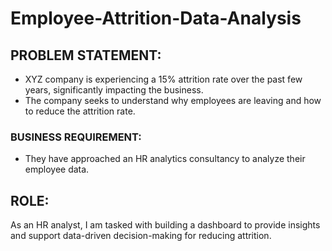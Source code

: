 # Employee-Attrition-Data-Analysis
## PROBLEM STATEMENT: 
- XYZ company is experiencing a 15% attrition rate over the past few years, significantly impacting the business.
- The company seeks to understand why employees are leaving and how to reduce the attrition rate.

### BUSINESS REQUIREMENT:
- They have approached an HR analytics consultancy to analyze their employee data.

## ROLE:
As an HR analyst, I am tasked with building a dashboard to provide insights and support data-driven decision-making for reducing attrition.
